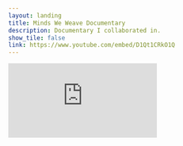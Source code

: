 ```yaml
---
layout: landing
title: Minds We Weave Documentary
description: Documentary I collaborated in.
show_tile: false
link: https://www.youtube.com/embed/D1Qt1CRkO1Q
---
```

<iframe class="youtubeEmbed" src="https://www.youtube.com/embed/D1Qt1CRkO1Q" title="YouTube video player" frameborder="0" allow="accelerometer; clipboard-write; encrypted-media; gyroscope; picture-in-picture; web-share" allowfullscreen></iframe>
